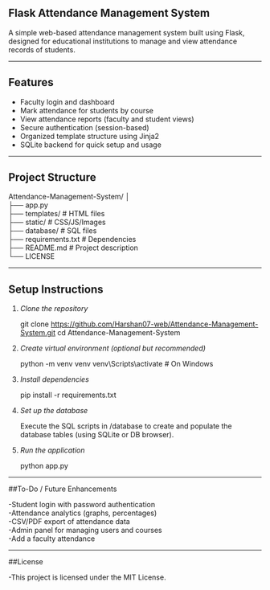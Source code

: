 ## Flask Attendance Management System

A simple web-based attendance management system built using Flask, designed for educational institutions to manage and view attendance records of students.

---

## Features

- Faculty login and dashboard
- Mark attendance for students by course
- View attendance reports (faculty and student views)
- Secure authentication (session-based)
- Organized template structure using Jinja2
- SQLite backend for quick setup and usage

---

## Project Structure

Attendance-Management-System/
│  
├── app.py                   
├── templates/               # HTML files  
├── static/                  # CSS/JS/Images  
├── database/                # SQL files  
├── requirements.txt         # Dependencies   
├── README.md                # Project description  
└── LICENSE                    

---

## Setup Instructions

1. *Clone the repository*
   
   git clone https://github.com/Harshan07-web/Attendance-Management-System.git
   cd Attendance-Management-System

2. *Create virtual environment (optional but recommended)*

    python -m venv venv
    venv\Scripts\activate   # On Windows

3. *Install dependencies*
   
    pip install -r requirements.txt

4. *Set up the database*

    Execute the SQL scripts in /database to create and populate the database tables (using SQLite or DB browser).

5. *Run the application*

    python app.py

---

##To-Do / Future Enhancements

-Student login with password authentication  
-Attendance analytics (graphs, percentages)  
-CSV/PDF export of attendance data  
-Admin panel for managing users and courses  
-Add a faculty attendance   

---

##License

-This project is licensed under the MIT License.


